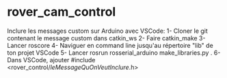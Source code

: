 # rover_cam_control

Inclure les messages custom sur Arduino avec VSCode:
1- Cloner le git contenant le message custom dans catkin_ws
2- Faire catkin_make
3- Lancer roscore
4- Naviguer en command line jusqu'au répertoire "lib" de ton projet VSCode
5- Lancer rosrun rosserial_arduino make_libraries.py .
6- Dans VSCode, ajouter #include <rover_control/_leMessageQuOnVeutInclure_.h>
